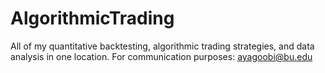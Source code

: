 # AlgorithmicTrading
All of my quantitative backtesting, algorithmic trading strategies, and data analysis in one location. For communication purposes: ayagoobi@bu.edu
